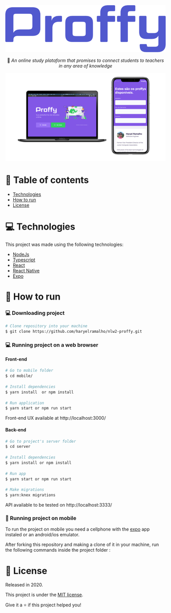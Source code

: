 <div align="center">
  <img src="https://github.com/haryelramalho/nlw2-proffy/blob/master/.github/logo.svg" alt"Proffy" title="Proffy" />

  :rocket: *An online study plataform that promises to connect students to teachers in any area of knowledge*

</div>

<div align="center">
  <img src="https://github.com/haryelramalho/nlw2-proffy/blob/master/.github/screens.png" alt"Screens Proffy" title="Screens" />
</div>


# :pushpin: Table of contents

- [Technologies](#computer-technologies)
- [How to run](#construction_worker-how-to-run)
- [License](#closed_book-license)

# :computer: Technologies

This project was made using the following technologies:

<ul>
  <li><a href="https://nodejs.org/en/docs/">NodeJs</a></li>
  <li><a href="https://www.typescriptlang.org/">Typescript</a></li>
  <li><a href="https://pt-br.reactjs.org/">React</a></li>
  <li><a href="https://reactnative.dev/">React Native</a></li>
  <li><a href="https://expo.io/">Expo</a></li>
</ul>

# :construction_worker: How to run

### :computer: Downloading project 

```bash
# Clone repository into your machine
$ git clone https://github.com/haryelramalho/nlw2-proffy.git
```

### 💻 Running project on a web browser

#### Front-end

```bash
# Go to mobile folder
$ cd mobile/

# Install dependencies
$ yarn install  or npm install

# Run application
$ yarn start or npm run start
```

Front-end UX available at http://localhost:3000/

#### Back-end

```bash
# Go to project's server folder
$ cd server

# Install dependencies
$ yarn install or npm install

# Run app
$ yarn start or npm run start

# Make migrations
$ yarn:knex migrations
```

API available to be tested on http://localhost:3333/

### 📱 Running project on mobile

To run the project on mobile you need a cellphone with the [expo](https://play.google.com/store/apps/details?id=host.exp.exponent) app instaled or an android/ios emulator.

After forking this repository and making a clone of it in your machine, run the following commands inside the project folder :

# :closed_book: License

Released in 2020.

This project is under the [MIT license](https://github.com/haryelramalho/nlw2-proffy/blob/master/LICENSE).

Give it a ⭐️ if this project helped you!
